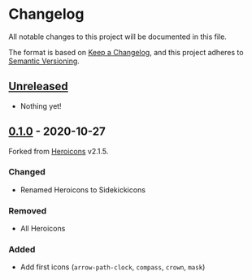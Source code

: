 # Changelog

All notable changes to this project will be documented in this file.

The format is based on [Keep a Changelog](https://keepachangelog.com/),
and this project adheres to [Semantic Versioning](https://semver.org/spec/v2.0.0.html).

## [Unreleased]

- Nothing yet!

## [0.1.0] - 2020-10-27

Forked from [Heroicons](https://github.com/tailwindlabs/heroicons) v2.1.5.

### Changed

- Renamed Heroicons to Sidekickicons

### Removed

- All Heroicons

### Added

- Add first icons (`arrow-path-clock`, `compass`, `crown`, `mask`)

[unreleased]: https://github.com/ndri/sidekickicons/compare/v0.1.0...HEAD

<!-- [1.0.0]: https://github.com/ndri/sidekickicons/compare/v0.1.0...v1.0.0 -->

[0.1.0]: https://github.com/ndri/sidekickicons/releases/tag/v0.1.0
